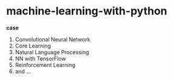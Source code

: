 # machine-learning-with-python

**case**
1. Convolutional Neural Network
2. Core Learning
3. Natural Language Processing
4. NN with TensorFlow
5. Reinforcement Learning
6. and ...
